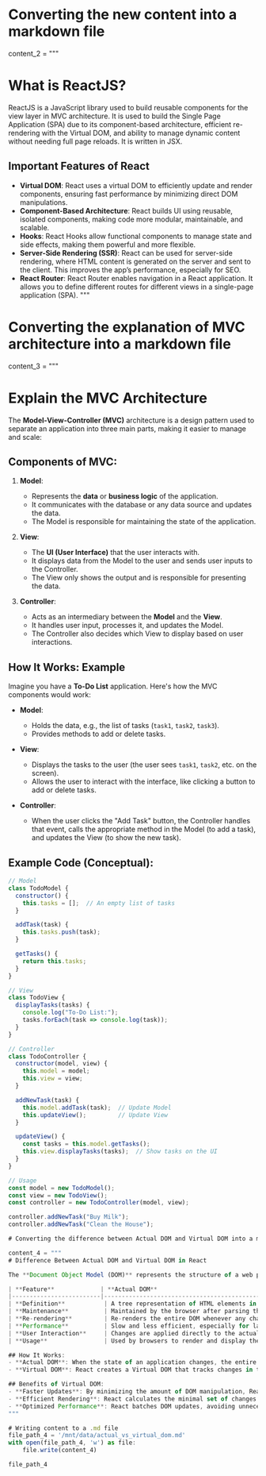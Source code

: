 # Converting the new content into a markdown file

content_2 = """
# What is ReactJS?

ReactJS is a JavaScript library used to build reusable components for the view layer in MVC architecture. It is used to build the Single Page Application (SPA) due to its component-based architecture, efficient re-rendering with the Virtual DOM, and ability to manage dynamic content without needing full page reloads. It is written in JSX.

## Important Features of React

- **Virtual DOM**: React uses a virtual DOM to efficiently update and render components, ensuring fast performance by minimizing direct DOM manipulations.
- **Component-Based Architecture**: React builds UI using reusable, isolated components, making code more modular, maintainable, and scalable.
- **Hooks**: React Hooks allow functional components to manage state and side effects, making them powerful and more flexible.
- **Server-Side Rendering (SSR)**: React can be used for server-side rendering, where HTML content is generated on the server and sent to the client. This improves the app’s performance, especially for SEO.
- **React Router**: React Router enables navigation in a React application. It allows you to define different routes for different views in a single-page application (SPA).
"""
# Converting the explanation of MVC architecture into a markdown file

content_3 = """
# Explain the MVC Architecture

The **Model-View-Controller (MVC)** architecture is a design pattern used to separate an application into three main parts, making it easier to manage and scale:

## Components of MVC:

1. **Model**:
   - Represents the **data** or **business logic** of the application.
   - It communicates with the database or any data source and updates the data.
   - The Model is responsible for maintaining the state of the application.

2. **View**:
   - The **UI (User Interface)** that the user interacts with.
   - It displays data from the Model to the user and sends user inputs to the Controller.
   - The View only shows the output and is responsible for presenting the data.

3. **Controller**:
   - Acts as an intermediary between the **Model** and the **View**.
   - It handles user input, processes it, and updates the Model.
   - The Controller also decides which View to display based on user interactions.

## How It Works: Example

Imagine you have a **To-Do List** application. Here's how the MVC components would work:

- **Model**: 
   - Holds the data, e.g., the list of tasks (`task1`, `task2`, `task3`).
   - Provides methods to add or delete tasks.

- **View**: 
   - Displays the tasks to the user (the user sees `task1`, `task2`, etc. on the screen).
   - Allows the user to interact with the interface, like clicking a button to add or delete tasks.

- **Controller**: 
   - When the user clicks the "Add Task" button, the Controller handles that event, calls the appropriate method in the Model (to add a task), and updates the View (to show the new task).

## Example Code (Conceptual):

```javascript
// Model
class TodoModel {
  constructor() {
    this.tasks = [];  // An empty list of tasks
  }

  addTask(task) {
    this.tasks.push(task);
  }

  getTasks() {
    return this.tasks;
  }
}

// View
class TodoView {
  displayTasks(tasks) {
    console.log("To-Do List:");
    tasks.forEach(task => console.log(task));
  }
}

// Controller
class TodoController {
  constructor(model, view) {
    this.model = model;
    this.view = view;
  }

  addNewTask(task) {
    this.model.addTask(task);  // Update Model
    this.updateView();         // Update View
  }

  updateView() {
    const tasks = this.model.getTasks();
    this.view.displayTasks(tasks);  // Show tasks on the UI
  }
}

// Usage
const model = new TodoModel();
const view = new TodoView();
const controller = new TodoController(model, view);

controller.addNewTask("Buy Milk");
controller.addNewTask("Clean the House");

# Converting the difference between Actual DOM and Virtual DOM into a markdown file

content_4 = """
# Difference Between Actual DOM and Virtual DOM in React

The **Document Object Model (DOM)** represents the structure of a web page. In the context of React, the **Virtual DOM (VDOM)** is a lightweight copy of the actual DOM. React uses the Virtual DOM to optimize performance by minimizing direct manipulations of the real DOM. Below are the key differences between the actual DOM and the Virtual DOM:

| **Feature**             | **Actual DOM**                                   | **Virtual DOM**                                      |
|-------------------------|--------------------------------------------------|------------------------------------------------------|
| **Definition**           | A tree representation of HTML elements in the browser. | A lightweight copy of the actual DOM.                |
| **Maintenance**          | Maintained by the browser after parsing the HTML elements. | Maintained by JavaScript libraries (e.g., React).    |
| **Re-rendering**         | Re-renders the entire DOM whenever any change occurs. | Only updates the changed elements, making it more efficient. |
| **Performance**          | Slow and less efficient, especially for large applications. | Fast and efficient, as it minimizes direct DOM manipulations. |
| **User Interaction**     | Changes are applied directly to the actual DOM, affecting user experience. | React makes intelligent updates by comparing the Virtual DOM with the actual DOM (using a diffing algorithm). |
| **Usage**                | Used by browsers to render and display the web page. | Used by React to optimize the rendering process.     |

## How It Works:
- **Actual DOM**: When the state of an application changes, the entire DOM is updated, even if only a small part of the UI changes. This can be slow and inefficient for larger applications.
- **Virtual DOM**: React creates a Virtual DOM that tracks changes in the application state. When the state changes, React compares the Virtual DOM with the actual DOM using an algorithm (diffing algorithm). React then applies the minimal set of changes to the actual DOM, improving performance and responsiveness.

## Benefits of Virtual DOM:
- **Faster Updates**: By minimizing the amount of DOM manipulation, React makes the UI more responsive.
- **Efficient Rendering**: React calculates the minimal set of changes required and updates only those elements in the actual DOM.
- **Optimized Performance**: React batches DOM updates, avoiding unnecessary reflows and repaints, which enhances the user experience.
"""

# Writing content to a .md file
file_path_4 = '/mnt/data/actual_vs_virtual_dom.md'
with open(file_path_4, 'w') as file:
    file.write(content_4)

file_path_4

